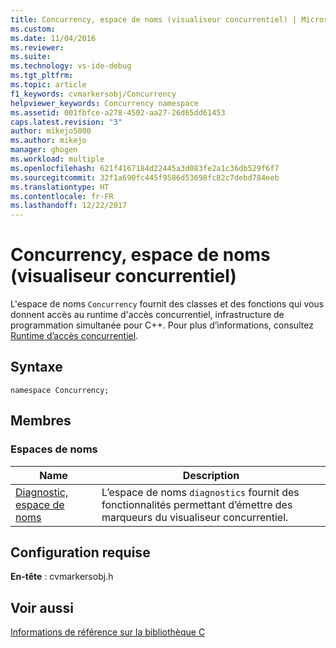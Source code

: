 ```yaml
---
title: Concurrency, espace de noms (visualiseur concurrentiel) | Microsoft Docs
ms.custom: 
ms.date: 11/04/2016
ms.reviewer: 
ms.suite: 
ms.technology: vs-ide-debug
ms.tgt_pltfrm: 
ms.topic: article
f1_keywords: cvmarkersobj/Concurrency
helpviewer_keywords: Concurrency namespace
ms.assetid: 001fbfce-a278-4502-aa27-26d65dd61453
caps.latest.revision: "3"
author: mikejo5000
ms.author: mikejo
manager: ghogen
ms.workload: multiple
ms.openlocfilehash: 621f4167184d22445a3d083fe2a1c36db529f6f7
ms.sourcegitcommit: 32f1a690fc445f9586d53698fc82c7debd784eeb
ms.translationtype: HT
ms.contentlocale: fr-FR
ms.lasthandoff: 12/22/2017
---
```

# <a name="concurrency-namespace-concurrency-visualizer"></a>Concurrency, espace de noms (visualiseur concurrentiel)
L'espace de noms `Concurrency` fournit des classes et des fonctions qui vous donnent accès au runtime d'accès concurrentiel, infrastructure de programmation simultanée pour C++. Pour plus d’informations, consultez [Runtime d’accès concurrentiel](/cpp/parallel/concrt/concurrency-runtime).  
  
## <a name="syntax"></a>Syntaxe  
  
```  
namespace Concurrency;  
```  
  
## <a name="members"></a>Membres  
  
### <a name="namespaces"></a>Espaces de noms  
  
|Name|Description|  
|----------|-----------------|  
|[Diagnostic, espace de noms](../profiling/diagnostic-namespace.md)|L’espace de noms `diagnostics` fournit des fonctionnalités permettant d’émettre des marqueurs du visualiseur concurrentiel.|  
  
## <a name="requirements"></a>Configuration requise  
 **En-tête** : cvmarkersobj.h  
  
## <a name="see-also"></a>Voir aussi  
 [Informations de référence sur la bibliothèque C](../profiling/c-library-reference.md)